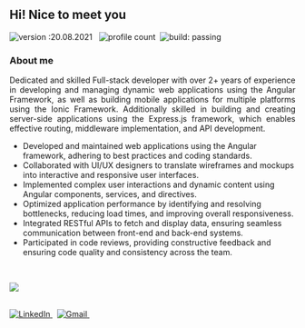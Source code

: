 ## Hi! Nice to meet you

![version :20.08.2021](https://img.shields.io/badge/version-20.08.2021-informational) &nbsp;
![profile count](https://komarev.com/ghpvc/?username=bhuvaneshcj&color=red)&nbsp;
![build: passing](https://img.shields.io/badge/build-passing-success)

### About me

<p align="justify">
Dedicated and skilled Full-stack developer with over 2+ years of experience in developing and managing dynamic web applications using the Angular Framework, as well as building mobile applications for multiple platforms using the Ionic Framework. Additionally skilled in building and creating server-side applications using the Express.js framework, which enables effective routing, middleware implementation, and API development.    
</p>
<ul>
    <li>Developed and maintained web applications using the Angular framework, adhering to best practices and coding
        standards.</li>
    <li>Collaborated with UI/UX designers to translate wireframes and mockups into interactive and responsive user
        interfaces.</li>
    <li>Implemented complex user interactions and dynamic content using Angular components, services, and directives.
    </li>
    <li>Optimized application performance by identifying and resolving bottlenecks, reducing load times, and improving
        overall responsiveness.</li>
    <li>Integrated RESTful APIs to fetch and display data, ensuring seamless communication between front-end and
        back-end systems.</li>
    <li>Participated in code reviews, providing constructive feedback and ensuring code quality and consistency across
        the team.</li>
</ul>
<br>
<p align="start">
    <a href="https://skillicons.dev">
        <img
            src="https://skillicons.dev/icons?i=angular,html,css,js,jquery,ts,bootstrap,tailwind,vscode,androidstudio,firebase,git,github,gitlab,postman,ai" />
    </a>
</p>
<br>
<a href="https://www.linkedin.com/in/bhuvaneshcj/"><img
        src="https://img.shields.io/badge/linkedin-%230077B5.svg?&style=for-the-badge&logo=linkedin&logoColor=white"
        alt="LinkedIn" />
</a>&nbsp;
<a href="mailto:cjbhuvanesh8@gmail.com?subject=Refered%20From%20Git%20Profile"><img
        src="https://img.shields.io/badge/gmail-%23D14836.svg?&style=for-the-badge&logo=gmail&logoColor=white"
        alt="Gmail" />
</a>&nbsp;
